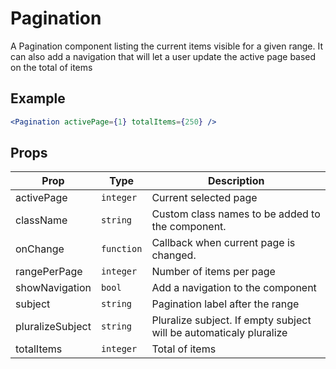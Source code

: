 # Pagination

A Pagination component listing the current items visible for a given range. It can also add a navigation that will let a user update the active page based on the total of items

## Example

```jsx
<Pagination activePage={1} totalItems={250} />
```

## Props

| Prop             | Type       | Description                                                        |
| ---------------- | ---------- | ------------------------------------------------------------------ |
| activePage       | `integer`  | Current selected page                                              |
| className        | `string`   | Custom class names to be added to the component.                   |
| onChange         | `function` | Callback when current page is changed.                             |
| rangePerPage     | `integer`  | Number of items per page                                           |
| showNavigation   | `bool`     | Add a navigation to the component                                  |
| subject          | `string`   | Pagination label after the range                                   |
| pluralizeSubject | `string`   | Pluralize subject. If empty subject will be automaticaly pluralize |
| totalItems       | `integer`  | Total of items                                                     |
